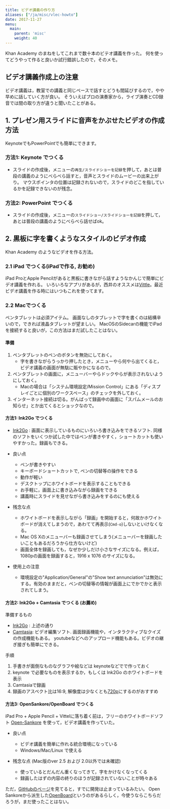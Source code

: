 ```yaml
---
title: ビデオ講義の作り方
aliases: ["/ja/misc/vlec-howto"]
date: 2017-11-27
menu:
  main:
    parent: 'misc'
    weight: 40
---
```


Khan Academy のまねをしてこれまで数十本のビテオ講義を作った。
何を使ってどうやって作ると良いか試行錯誤したので，そのメモ。

## ビデオ講義作成上の注意

ビデオ講義は，教室での講義と同じペースで話すとどうも間延びするので，やや早めに話していく方が良い。
そういえばプロの演奏家から，ライブ演奏とCD録音では間の取り方が違うと聞いたことがある。


## 1. プレゼン用スライドに音声をかぶせたビデオの作成方法

KeynoteでもPowerPointでも簡単にできます。

### 方法1: Keynote でつくる

- スライドの作成後，メニューの`再生/スライドショーを記録`を押して，あとは普段の講義のようにべらべら話すと，音声とスライドのムービーの出来上がり。
マウスポインタの位置は記録されないので，スライドのどこを指しているかを記録できないのが残念。

### 方法2: PowerPoint でつくる

- スライドの作成後，メニューの`スライドショー/スライドショーを記録`を押して，あとは普段の講義のようにべらべら話せばok。

## 2. 黒板に字を書くようなスタイルのビデオ作成

Khan Academy のようなビデオを作る方法。

### 2.1 iPad でつくる(iPadで作る, お勧め)

iPad ProとApple Pencilがあると黒板に書きながら話すようなかんじで簡単にビデオ講義を作れる。
いろいろなアプリがあるが，西井のオススメは[Vittle](http://www.qrayon.com/home/vittle/)。最近ビデオ講義を作る時にはいつもこれを使ってます。


### 2.2 Macでつくる

ペンタブレットは必須アイテム。
画面なしのタブレットで字を書くのは結構辛いので，できれば液晶タブレットが望ましい。
MacOSのSidecarの機能でiPadを接続すると良いが，この方法はまだ試したことはない。


#### 準備

1. ペンタブレットのペンのボタンを無効にしておく。
	- 字を書きながらうっかり押したとき，メニューやら何やら出てくると，ビデオ講義の画面が無駄に賑やかになるので。
2. ペンタブレットの画面に，メニューバーやらドックやらが表示されないようにしておく。
	- Macの場合は「システム環境設定/Mission Control」にある「ディスプレイごとに個別のワークスペース」のチェックを外しておく。
3. インターネット接続は切る。がんばって録画中の画面に「スパムメールのお知らせ」とか出てくるとショックなので。


#### 方法1: Ink2Go でつくる

- [Ink2Go](http://ink2go.org/) : 画面に表示しているものにいろいろ書き込みをできるソフト. 同様のソフトをいくつか試した中ではペンが書きやすく，ショートカットも使いやすかった。録画もできる。

- 良い点
	+ ペンが書きやすい
	+ キーボードショートカットで, ペンの切替等の操作をできる
	+ 動作が軽い
	+ デスクトップにホワイトボードを表示することもできる
	+ お手軽に，画面上に書き込みながら録画をできる
	+ 講義時にスライドを見せながら書き込みをするのにも使える
- 残念な点
	+ ホワイトボードを表示しながら「録画」を開始すると，何故かホワイトボードが消えてしまうので，あわてて再表示(`Cmd-o`)しないといけなくなる。
	+ Mac OS Xのメニューバーも録画させてしまう(メニューバーを録画したいこともあるだろうから仕方ないけど)
	+ 画面全体を録画しても，なぜか少しだけ小さなサイズになる。例えば，1080pの画面を録画すると，1916 x 1076 のサイズになる。
- 使用上の注意
	+ 環境設定の"Application/General"の"Show text annunciation"は無効にする。有効のままだと，ペンの切替等の情報が画面上にでかでかと表示されてしまう。

#### 方法2: Ink2Go + Camtasia でつくる (お薦め)

準備するもの

- [Ink2Go](http://ink2go.org/) : 上述の通り
- [Camtasia](http://www.techsmith.co.jp/camtasia.html?gclid=Cj0KEQjwxd6oBRCRoMrWmLOCvI4BEiQAYyZdkQQBW26VhUB4aYDdGs87XPNiyOjSk039ZLG9c44_aAwaAl_O8P8HAQ): ビデオ編集ソフト. 画面録画機能や，インタラクティブなクイズの作成機能もある。 youtubeなどへのアップロード機能もある。ビデオの継ぎ接ぎも簡単にできる。


手順

1. 手書きが面倒なものなグラフや絵などは keynoteなどでで作っておく
2. keynote で必要なものを表示するか，もしくは Ink2Go のホワイトボードを表示
3. Camtasiaで録画
4. 録画のアスペクト比は16:9, 解像度は少なくとも[720p](https://support.google.com/youtube/answer/1722171?hl=ja)にするのがおすすめ

#### 方法3: OpenSankore/OpenBoard でつくる

iPad Pro + Apple Pencil + Vittelに落ち着く前は，フリーのホワイトボードソフト [Open-Sankore](http://open-sankore.org) を使って，ビデオ講義を作っていた。

- 良い点
	+ ビデオ講義を簡単に作れる統合環境になっている
	+ Windows/Mac/Linux で使える

- 残念な点 (Mac版のver 2.5 および 2.0以外では未確認)
	+ 使っているとだんだん重くなってきて，字をかけなくなってくる
	+ 録画したはずの内容の終りのほうが記録されていないことが時々ある

ただ，[GitHubのページ](https://github.com/Sankore)を見てると，すでに開発は止まっているみたい。
Open Sankoreから派生した[OpenBoard](http://openboard.ch/index.en.html)というのがあるらしく，今使うならこちらだろうが，まだ使ったことはない。

